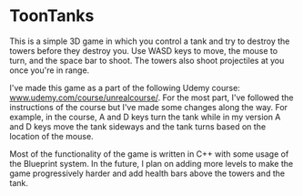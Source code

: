 # ToonTanks

This is a simple 3D game in which you control a tank and try to destroy the towers before they destroy you. 
Use WASD keys to move, the mouse to turn, and the space bar to shoot. The towers also shoot projectiles at you once you're in range.

I've made this game as a part of the following Udemy course: www.udemy.com/course/unrealcourse/. 
For the most part, I've followed the instructions of the course but I've made some changes along the way. 
For example, in the course, A and D keys turn the tank while in my version A and D keys move 
the tank sideways and the tank turns based on the location of the mouse.

Most of the functionality of the game is written in C++ with some usage of the Blueprint system.
In the future, I plan on adding more levels to make the game progressively harder and add health bars above the towers and the tank.

